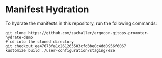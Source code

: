 # Manifest Hydration

To hydrate the manifests in this repository, run the following commands:

```shell
git clone https://github.com/zachaller/argocon-gitops-promoter-hydrate-demo
# cd into the cloned directory
git checkout ee47673fa1c261263503cfd3be0c4dd0956f6067
kustomize build ./user-configuration/staging/e2e
```
